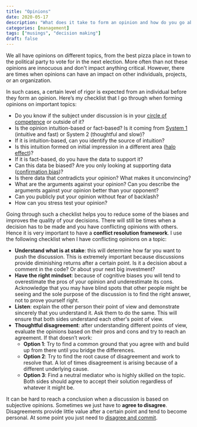 ```yaml
---
title: "Opinions"
date: 2020-05-17
description: "What does it take to form an opinion and how do you go about handling the conflicts arising because of opinions"
categories: [management]
tags: ["musings", "decision making"]
draft: false
---
```


We all have opinions on different topics, from the best pizza place in town to the political party to vote for in the next election. More often than not these opinions are innocuous and don't impact anything critical. However, there are times when opinions can have an impact on other individuals, projects, or an organization.

In such cases, a certain level of rigor is expected from an individual before they form an opinion. Here’s my checklist that I go through when forming opinions on important topics:

* Do you know if the subject under discussion is in your [circle of competence](https://fs.blog/2013/12/circle-of-competence/) or outside of it?
* Is the opinion intuition-based or fact-based? Is it coming from [System 1](https://fs.blog/2014/07/daniel-kahneman-the-two-systems/) (intuitive and fast) or System 2 (thoughtful and slow)?
* If it is intuition-based, can you identify the source of intuition?
* Is this intuition formed on initial impression in a different area ([halo effect](https://en.wikipedia.org/wiki/Halo_effect))?
* If it is fact-based, do you have the data to support it?
* Can this data be biased? Are you only looking at supporting data ([confirmation bias](https://en.wikipedia.org/wiki/Confirmation_bias))?
* Is there data that contradicts your opinion? What makes it unconvincing?
* What are the arguments against your opinion? Can you describe the arguments against your opinion better than your opponent?
* Can you publicly put your opinion without fear of backlash?
* How can you stress test your opinion?

Going through such a checklist helps you to reduce some of the biases and improves the quality of your decisions. There will still be times when a decision has to be made and you have conflicting opinions with others. Hence it is very important to have a __conflict resolution framework__. I use the following checklist when I have conflicting opinions on a topic:

* __Understand what is at stake__: this will determine how far you want to push the discussion. This is extremely important because discussions provide diminishing returns after a certain point. Is it a decision about a comment in the code? Or about your next big investment?
* __Have the right mindset__: because of cognitive biases you will tend to overestimate the pros of your opinion and underestimate its cons. Acknowledge that you may have blind spots that other people might be seeing and the sole purpose of the discussion is to find the right answer, not to prove yourself right.
* __Listen__: explain the other person their point of view and demonstrate sincerely that you understand it. Ask them to do the same. This will ensure that both sides understand each other's point of view.
* __Thoughtful disagreement__: after understanding different points of view, evaluate the opinions based on their pros and cons and try to reach an agreement. If that doesn’t work:
    * __Option 1__: Try to find a common ground that you agree with and build up from there until you bridge the differences.
    * __Option 2__: Try to find the root cause of disagreement and work to resolve that. A lot of times disagreement is arising because of a different underlying cause.
    * __Option 3__: Find a neutral mediator who is highly skilled on the topic. Both sides should agree to accept their solution regardless of whatever it might be.

It can be hard to reach a conclusion when a discussion is based on subjective opinions. Sometimes we just have to __agree to disagree__. Disagreements provide little value after a certain point and tend to become personal. At some point you just need to [disagree and commit](https://en.wikipedia.org/wiki/Disagree_and_commit).
